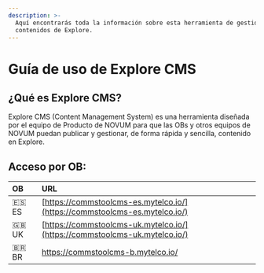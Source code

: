 ```yaml
---
description: >-
  Aquí encontrarás toda la información sobre esta herramienta de gestión de
  contenidos de Explore.
---
```


# Guía de uso de Explore CMS

## ¿Qué es Explore CMS?

Explore CMS \(Content Management System\) es una herramienta diseñada por el equipo de Producto de NOVUM para que las OBs y otros equipos de NOVUM puedan publicar y gestionar, de forma rápida y sencilla, contenido en Explore.

## Acceso por OB: <a id="acceso-a-la-global-comms-tool"></a>

| OB | URL |
| :--- | :--- |
| ​​🇪🇸 ES | ​[https://commstoolcms-es.mytelco.io/](https://commstoolcms-es.mytelco.io/)​ |
| ​​🇬🇧 UK | ​[https://commstoolcms-uk.mytelco.io/](https://commstoolcms-uk.mytelco.io/)​ |
| ​​🇧🇷 BR | ​[https://commstoolcms-b](https://commstoolcms-br.mytelco.io/)​[.mytelco.io/](https://commstoolcms-br.mytelco.io/)​ |

